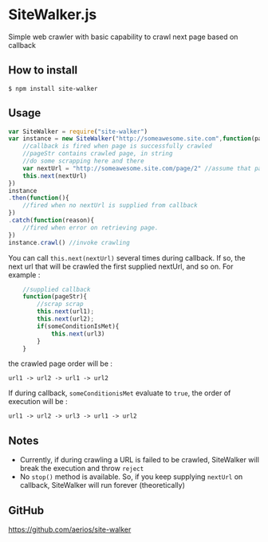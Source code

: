 # SiteWalker.js

Simple web crawler with basic capability to crawl next page based on callback

## How to install

`$ npm install site-walker`

## Usage

```javascript
var SiteWalker = require("site-walker")
var instance = new SiteWalker("http://someawesome.site.com",function(pageStr){
    //callback is fired when page is successfully crawled
    //pageStr contains crawled page, in string
    //do some scrapping here and there
    var nextUrl = "http://someawesome.site.com/page/2" //assume that page/2 is scrapped from current pageStr
    this.next(nextUrl)
})
instance
.then(function(){
    //fired when no nextUrl is supplied from callback
})
.catch(function(reason){
    //fired when error on retrieving page.
})
instance.crawl() //invoke crawling
```

You can call `this.next(nextUrl)` several times during callback. If so, the next url that will be crawled the first supplied nextUrl, and so on. For example : 
```javascript
    //supplied callback
    function(pageStr){
        //scrap scrap
        this.next(url1);
        this.next(url2);
        if(someConditionIsMet){
            this.next(url3)
        }
    }
```
the crawled page order will be : 
```
url1 -> url2 -> url1 -> url2
```
If during callback, `someConditionisMet` evaluate to `true`, the order of execution will be : 
```
url1 -> url2 -> url3 -> url1 -> url2
```

## Notes

 - Currently, if during crawling a URL is failed to be crawled, SiteWalker will break the execution and throw `reject`
 - No `stop()` method is available. So, if you keep supplying `nextUrl` on callback, SiteWalker will run forever (theoretically)

## GitHub

https://github.com/aerios/site-walker
